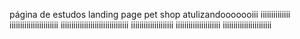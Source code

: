  página de estudos landing page pet shop
atulizandooooooiii
iiiiiiiiiiiiii
iiiiiiiiiiiiiiiiiiiiiii
iiiiiiiiiiiiiiiiiiiiiiiiiiiiiiii
iiiiiiiiiiiiiiiiiiii
iiiiiiiiiiiiiiiiiiiii
iiiiiiiiiiiiiiiiiiiiiii
